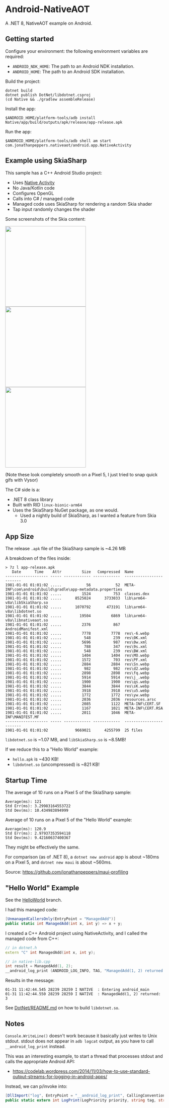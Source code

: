# Android-NativeAOT

A .NET 8, NativeAOT example on Android.

## Getting started

Configure your environment: the following environment variables are required:

  * `ANDROID_NDK_HOME`: The path to an Android NDK installation.
  * `ANDROID_HOME`: The path to an Android SDK installation.

Build the project:

```console
dotnet build
dotnet publish DotNet/libdotnet.csproj
(cd Native && ./gradlew assembleRelease)
```

Install the app:

```console
$ANDROID_HOME/platform-tools/adb install Native/app/build/outputs/apk/release/app-release.apk
```

Run the app:

```console
$ANDROID_HOME/platform-tools/adb shell am start com.jonathanpeppers.nativeaot/android.app.NativeActivity
```

## Example using SkiaSharp

This sample has a C++ Android Studio project:

* Uses [Native Activity](https://developer.android.com/ndk/samples/sample_na)
* No Java/Kotlin code
* Configures OpenGL
* Calls into C# / managed code
* Managed code uses SkiaSharp for rendering a random Skia shader
* Tap input randomly changes the shader

Some screenshots of the Skia content:

<img width="256" src="docs/screenshot1.gif" />
<img width="256" src="docs/screenshot2.gif" />
<img width="256" src="docs/screenshot3.gif" />

(Note these look completely smooth on a Pixel 5, I just tried to snap quick gifs with Vysor)

The C# side is a:

* .NET 8 class library
* Built with RID `linux-bionic-arm64`
* Uses the SkiaSharp NuGet package, as one would.
  * Used a nightly build of SkiaSharp, as I wanted a feature from Skia 3.0

## App Size

The release `.apk` file of the SkiaSharp sample is ~4.26 MB

A breakdown of the files inside:

```
> 7z l app-release.apk
   Date      Time    Attr         Size   Compressed  Name
------------------- ----- ------------ ------------  ------------------------
1981-01-01 01:01:02 .....           56           52  META-INF\com\android\build\gradle\app-metadata.properties
1981-01-01 01:01:02 .....         1524          753  classes.dex
1981-01-01 01:01:02 .....      8525024      3733033  lib\arm64-v8a\libSkiaSharp.so
1981-01-01 01:01:02 .....      1070792       473191  lib\arm64-v8a\libdotnet.so
1981-01-01 01:01:02 .....        19504         6869  lib\arm64-v8a\libnativeaot.so
1981-01-01 01:01:02 .....         2376          867  AndroidManifest.xml
1981-01-01 01:01:02 .....         7778         7778  res\-6.webp
1981-01-01 01:01:02 .....          548          239  res\0K.xml
1981-01-01 01:01:02 .....         5696          987  res\0w.xml
1981-01-01 01:01:02 .....          788          347  res\9s.xml
1981-01-01 01:01:02 .....          548          239  res\BW.xml
1981-01-01 01:01:02 .....         1404         1404  res\MO.webp
1981-01-01 01:01:02 .....         1572          703  res\PF.xml
1981-01-01 01:01:02 .....         2884         2884  res\Sn.webp
1981-01-01 01:01:02 .....          982          982  res\d2.webp
1981-01-01 01:01:02 .....         2898         2898  res\fq.webp
1981-01-01 01:01:02 .....         5914         5914  res\j_.webp
1981-01-01 01:01:02 .....         1900         1900  res\qs.webp
1981-01-01 01:01:02 .....         3844         3844  res\sK.webp
1981-01-01 01:01:02 .....         3918         3918  res\u5.webp
1981-01-01 01:01:02 .....         1772         1772  res\yw.webp
1981-01-01 01:01:02 .....         2036         2036  resources.arsc
1981-01-01 01:01:02 .....         2085         1122  META-INF\CERT.SF
1981-01-01 01:01:02 .....         1167         1021  META-INF\CERT.RSA
1981-01-01 01:01:02 .....         2011         1046  META-INF\MANIFEST.MF
------------------- ----- ------------ ------------  ------------------------
1981-01-01 01:01:02            9669021      4255799  25 files
```

`libdotnet.so` is ~1.07 MB, and `libSkiaSharp.so` is ~8.5MB!

If we reduce this to a "Hello World" example:

* `hello.apk` is ~430 KB!
* `libdotnet.so` (uncompressed) is ~821 KB!

## Startup Time

The average of 10 runs on a Pixel 5 of the SkiaSharp sample:

```log
Average(ms): 121
Std Err(ms): 3.29983164553722
Std Dev(ms): 10.434983894999
```

Average of 10 runs on a Pixel 5 of the "Hello World" example:

```log
Average(ms): 120.9
Std Err(ms): 2.97937353594118
Std Dev(ms): 9.42160637400367
```

They might be effectively the same.

For comparison (as of .NET 8), a `dotnet new android` app is about ~180ms on a
Pixel 5, and `dotnet new maui` is about ~560ms.

Source: https://github.com/jonathanpeppers/maui-profiling

## "Hello World" Example

See the [HelloWorld](https://github.com/jonathanpeppers/Android-NativeAOT/tree/HelloWorld) branch.

I had this managed code:

```csharp
[UnmanagedCallersOnly(EntryPoint = "ManagedAdd")]
public static int ManagedAdd(int x, int y) => x + y;
```

I created a C++ Android project using NativeActivity, and I called the managed
code from C++:

```c++
// in dotnet.h
extern "C" int ManagedAdd(int x, int y);

// in native-lib.cpp
int result = ManagedAdd(1, 2);
__android_log_print (ANDROID_LOG_INFO, TAG, "ManagedAdd(1, 2) returned: %i", result);
```

Results in the message:

```log
01-31 11:42:44.545 28239 28259 I NATIVE  : Entering android_main
01-31 11:42:44.550 28239 28259 I NATIVE  : ManagedAdd(1, 2) returned: 3
```

See [DotNet/README.md](DotNet/README.md) on how to build `libdotnet.so`.

## Notes

`Console.WriteLine()` doesn't work because it basically just writes to Unix stdout. stdout does not appear in `adb logcat` output, as you have to call `__android_log_print` instead.

This was an interesting example, to start a thread that processes stdout and calls the appropriate Android API:

* https://codelab.wordpress.com/2014/11/03/how-to-use-standard-output-streams-for-logging-in-android-apps/

Instead, we can p/invoke into:

```csharp
[DllImport("log", EntryPoint = "__android_log_print", CallingConvention = CallingConvention.Cdecl)]
public static extern int LogPrint(LogPriority priority, string tag, string format);
```
